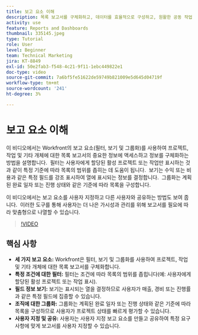 ```yaml
---
title: 보고 요소 이해
description: 목록 보고서를 구체화하고, 데이터를 효율적으로 구성하고, 원활한 공동 작업을 가능하게 하는 사용자 정의 가능한 필터, 보기 및 그룹화로 프로젝트 보고를 향상시킵니다.
activity: use
feature: Reports and Dashboards
thumbnail: 335145.jpeg
type: Tutorial
role: User
level: Beginner
team: Technical Marketing
jira: KT-8849
exl-id: 50e2fab3-f548-4c21-9f11-1ebc449822e1
doc-type: video
source-git-commit: 7a6bf5fe51622de59749b821009e5d645d04719f
workflow-type: tm+mt
source-wordcount: '241'
ht-degree: 3%

---
```


# 보고 요소 이해

이 비디오에서는 Workfront의 보고 요소(필터, 보기 및 그룹화)를 사용하여 프로젝트, 작업 및 기타 개체에 대한 목록 보고서의 중요한 정보에 액세스하고 정보를 구체화하는 방법을 설명합니다. &#x200B; 필터는 사용자에게 할당된 활성 프로젝트 또는 작업만 표시하는 것과 같이 특정 기준에 따라 목록의 범위를 좁히는 데 도움이 됩니다. &#x200B; 보기는 수익 또는 비용과 같은 특정 필드를 강조 표시하여 열에 표시되는 정보를 결정합니다. &#x200B; 그룹화는 계획된 완료 일자 또는 진행 상태와 같은 기준에 따라 목록을 구성합니다.

이 비디오에서는 보고 요소를 사용자 지정하고 다른 사용자와 공유하는 방법도 보여 줍니다. &#x200B; 이러한 도구를 통해 사용자는 더 나은 가시성과 관리를 위해 보고서를 필요에 따라 맞춤형으로 나열할 수 있습니다.

>[!VIDEO](https://video.tv.adobe.com/v/3447795/?quality=12&learn=on&enablevpops&captions=kor)

## 핵심 사항

* **세 가지 보고 요소:** Workfront은 필터, 보기 및 그룹화를 사용하여 프로젝트, 작업 및 기타 개체에 대한 목록 보고서를 구체화합니다. &#x200B;
* **특정 조건에 대한 필터:** 필터는 조건에 따라 목록의 범위를 좁힙니다(예: 사용자에게 할당된 활성 프로젝트 또는 작업 표시). &#x200B;
* **필드 정보 보기:** 보기는 표시되는 열을 결정하므로 사용자가 매출, 경비 또는 진행률과 같은 특정 필드에 집중할 수 있습니다. &#x200B;
* **조직에 대한 그룹화:** 그룹화는 계획된 완료 일자 또는 진행 상태와 같은 기준에 따라 목록을 구성하므로 사용자가 프로젝트 상태를 빠르게 평가할 수 있습니다. &#x200B;
* **사용자 지정 및 공유:** 사용자는 사용자 지정 보고 요소를 만들고 공유하여 특정 요구 사항에 맞게 보고서를 사용자 지정할 수 있습니다.
